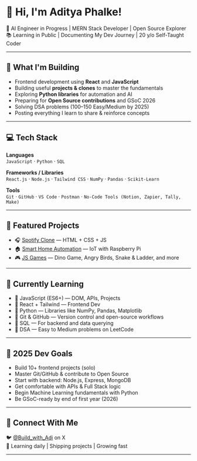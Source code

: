 # 👋 Hi, I'm Aditya Phalke!

🔧 AI Engineer in Progress | MERN Stack Developer | Open Source Explorer  
📚 Learning in Public | Documenting My Dev Journey | 20 y/o Self-Taught Coder

---

## 🚀 What I'm Building

- Frontend development using **React** and **JavaScript**
- Building useful **projects & clones** to master the fundamentals
- Exploring **Python libraries** for automation and AI
- Preparing for **Open Source contributions** and GSoC 2026
- Solving DSA problems (100–150 Easy/Medium by 2025)
- Posting everything I learn to share & reinforce concepts

---

## 💻 Tech Stack

**Languages**  
`JavaScript` · `Python` · `SQL`

**Frameworks / Libraries**  
`React.js` · `Node.js` · `Tailwind CSS` · `NumPy` · `Pandas` · `Scikit-Learn`

**Tools**  
`Git` · `GitHub` · `VS Code` · `Postman` · `No-Code Tools (Notion, Zapier, Tally, Make)`

---

## 📌 Featured Projects

- 🎧 [Spotify Clone](https://github.com/BuildWithAdi25/spotify-clone) — HTML + CSS + JS
- 🏠 [Smart Home Automation](https://github.com/BuildWithAdi25/smart-home) — IoT with Raspberry Pi
- 🎮 [JS Games](https://github.com/BuildWithAdi25) — Dino Game, Angry Birds, Snake & Ladder, and more

---

## 🧠 Currently Learning

- 🔹 JavaScript (ES6+) — DOM, APIs, Projects  
- 🔹 React + Tailwind — Frontend Dev  
- 🔹 Python — Libraries like NumPy, Pandas, Matplotlib  
- 🔹 Git & GitHub — Version control and open-source workflows  
- 🔹 SQL — For backend and data querying  
- 🔹 DSA — Easy to Medium problems on LeetCode

---

## 🎯 2025 Dev Goals

- Build 10+ frontend projects (solo)
- Master Git/GitHub & contribute to Open Source
- Start with backend: Node.js, Express, MongoDB
- Get comfortable with APIs & Full Stack logic
- Begin Machine Learning fundamentals with Python
- Be GSoC-ready by end of first year (2026)

---

## 🤝 Connect With Me

🐦 [@Build_with_Adi](https://twitter.com/Build_with_Adi) on X  
🧠 Learning daily | Shipping projects | Growing fast

---

